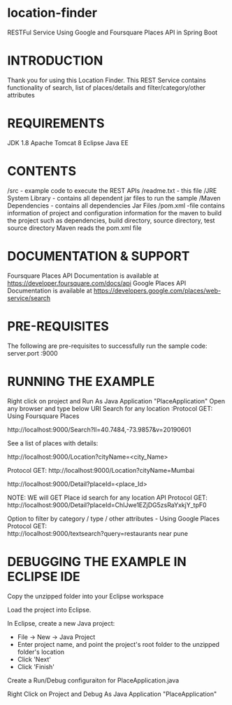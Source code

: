 # location-finder

RESTFul Service Using Google and Foursquare Places API in Spring Boot


# INTRODUCTION

Thank you for using this Location Finder. This REST Service contains functionality of search, list of places/details 
and filter/category/other attributes


# REQUIREMENTS

JDK 1.8
Apache Tomcat 8
Eclipse Java EE


# CONTENTS

/src - example code to execute the REST APIs
/readme.txt - this file
/JRE System Library - contains all dependent jar files to run the sample
/Maven Dependencies - contains all dependencies Jar Files
/pom.xml -file contains information of project and configuration information for the maven to build the project such as dependencies, build directory, source directory, test source directory
		  Maven reads the pom.xml file


# DOCUMENTATION & SUPPORT

Foursquare Places API Documentation is available at https://developer.foursquare.com/docs/api
Google Places API Documentation is available at https://developers.google.com/places/web-service/search


# PRE-REQUISITES

The following are pre-requisites to successfully run the sample code:
 server.port :9000 


# RUNNING THE EXAMPLE

Right click on project and Run As Java Application "PlaceApplication"
Open any browser and type below URI
Search for any location :Protocol GET: Using Foursquare Places

http://localhost:9000/Search?ll=40.7484,-73.9857&v=20190601



See a list of places with details: 

   http://localhost:9000/Location?cityName=<city_Name>
  
  Protocol GET:
   http://localhost:9000/Location?cityName=Mumbai
   
   http://localhost:9000/Detail?placeId=<place_Id>
  
  NOTE: WE will GET Place id search for any location API
  Protocol GET: 
   http://localhost:9000/Detail?placeId=ChIJwe1EZjDG5zsRaYxkjY_tpF0
   
 Option to filter by category / type / other attributes - Using Google Places
   Protocol GET:    
   http://localhost:9000/textsearch?query=restaurants near pune
   

# DEBUGGING THE EXAMPLE IN ECLIPSE IDE
 
  Copy the unzipped folder into your Eclipse workspace

  Load the project into Eclipse.

 In Eclipse, create a new Java project: 
- File -> New -> Java Project
- Enter project name, and point the project's root folder to the unzipped folder's location
- Click 'Next'
- Click 'Finish'

 Create a Run/Debug configuraiton for PlaceApplication.java

 Right Click on Project and Debug As Java Application "PlaceApplication"

